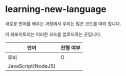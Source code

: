 # learning-new-language

새로운 언어를 배우는 과정에서 우리는 많은 코드를 따라 칩니다. 

이 레포지토리는 이러한 코드를 업로드하는 곳입니다. 

| 언어 | 진행 여부 |
| ---- | --------- |
| 루비 |  O   |
| JavaScript(NodeJS)     |           |
